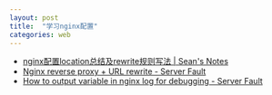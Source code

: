 ```yaml
---
layout: post
title:  "学习nginx配置"
categories: web
---
```


* [nginx配置location总结及rewrite规则写法 \| Sean's Notes](http://seanlook.com/2015/05/17/nginx-location-rewrite/)
* [Nginx reverse proxy + URL rewrite - Server Fault](https://serverfault.com/q/379675/395914)
* [How to output variable in nginx log for debugging - Server Fault](https://serverfault.com/q/404626/395914)
